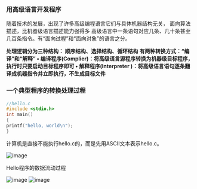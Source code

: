 ### 用高级语言开发程序

随着技术的发展，出现了许多高级编程语言它们与具体机器结构无关， 面向算法描述，比机器级语言描述能力强得多
高级语言中一条语句对应几条、几十条甚至几百条指令。有“面向过程”和“面向对象”的语言之分。

**处理逻辑分为三种结构： 顺序结构、选择结构、循环结构**
**有两种转换方式：“编译”和“解释”
• 编译程序(Complier)：将高级语言源程序转换为机器级目标程序，执行时只要启动目标程序即可
• 解释程序(Interpreter )：将高级语言语句逐条翻译成机器指令并立即执行，不生成目标文件**

### 一个典型程序的转换处理过程

```c
//hello.c
#include <stdio.h>
int main()
{
printf("hello, world\n");
}
```

计算机是直接不能执行hello.c的，而是先用ASCII文本表示hello.c。

![image](https://raw.githubusercontent.com/wiki/AlexBruceLu/computer-system-architecture/stage1_5.png)

Hello程序的数据流动过程

![image](https://raw.githubusercontent.com/wiki/AlexBruceLu/computer-system-architecture/stage1_6.png)
![image](https://raw.githubusercontent.com/wiki/AlexBruceLu/computer-system-architecture/stage1_7.png)

